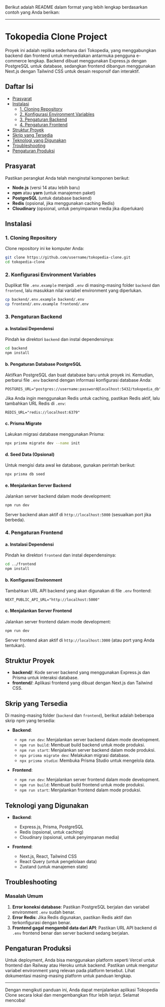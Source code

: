 Berikut adalah README dalam format yang lebih lengkap berdasarkan contoh yang Anda berikan:

---

# Tokopedia Clone Project

Proyek ini adalah replika sederhana dari Tokopedia, yang menggabungkan backend dan frontend untuk menyediakan antarmuka pengguna e-commerce lengkap. Backend dibuat menggunakan Express.js dengan PostgreSQL untuk database, sedangkan frontend dibangun menggunakan Next.js dengan Tailwind CSS untuk desain responsif dan interaktif.

## Daftar Isi

- [Prasyarat](#prasyarat)
- [Instalasi](#instalasi)
  - [1. Cloning Repository](#1-cloning-repository)
  - [2. Konfigurasi Environment Variables](#2-konfigurasi-environment-variables)
  - [3. Pengaturan Backend](#3-pengaturan-backend)
  - [4. Pengaturan Frontend](#4-pengaturan-frontend)
- [Struktur Proyek](#struktur-proyek)
- [Skrip yang Tersedia](#skrip-yang-tersedia)
- [Teknologi yang Digunakan](#teknologi-yang-digunakan)
- [Troubleshooting](#troubleshooting)
- [Pengaturan Produksi](#pengaturan-produksi)

## Prasyarat

Pastikan perangkat Anda telah menginstal komponen berikut:

- **Node.js** (versi 14 atau lebih baru)
- **npm** atau **yarn** (untuk manajemen paket)
- **PostgreSQL** (untuk database backend)
- **Redis** (opsional, jika menggunakan caching Redis)
- **Cloudinary** (opsional, untuk penyimpanan media jika diperlukan)

## Instalasi

### 1. Cloning Repository

Clone repository ini ke komputer Anda:

```bash
git clone https://github.com/username/tokopedia-clone.git
cd tokopedia-clone
```

### 2. Konfigurasi Environment Variables

Duplikat file `.env.example` menjadi `.env` di masing-masing folder `backend` dan `frontend`, lalu masukkan nilai variabel environment yang diperlukan.

```bash
cp backend/.env.example backend/.env
cp frontend/.env.example frontend/.env
```

### 3. Pengaturan Backend

#### a. Instalasi Dependensi

Pindah ke direktori `backend` dan instal dependensinya:

```bash
cd backend
npm install
```

#### b. Pengaturan Database PostgreSQL

Aktifkan PostgreSQL dan buat database baru untuk proyek ini. Kemudian, perbarui file `.env` backend dengan informasi konfigurasi database Anda:

```plaintext
POSTGRES_URL="postgres://username:password@localhost:5432/tokopedia_db"
```

Jika Anda ingin menggunakan Redis untuk caching, pastikan Redis aktif, lalu tambahkan URL Redis di `.env`:

```plaintext
REDIS_URL="redis://localhost:6379"
```

#### c. Prisma Migrate

Lakukan migrasi database menggunakan Prisma:

```bash
npx prisma migrate dev --name init
```

#### d. Seed Data (Opsional)

Untuk mengisi data awal ke database, gunakan perintah berikut:

```bash
npx prisma db seed
```

#### e. Menjalankan Server Backend

Jalankan server backend dalam mode development:

```bash
npm run dev
```

Server backend akan aktif di `http://localhost:5000` (sesuaikan port jika berbeda).

### 4. Pengaturan Frontend

#### a. Instalasi Dependensi

Pindah ke direktori `frontend` dan instal dependensinya:

```bash
cd ../frontend
npm install
```

#### b. Konfigurasi Environment

Tambahkan URL API backend yang akan digunakan di file `.env` frontend:

```plaintext
NEXT_PUBLIC_API_URL="http://localhost:5000"
```

#### c. Menjalankan Server Frontend

Jalankan server frontend dalam mode development:

```bash
npm run dev
```

Server frontend akan aktif di `http://localhost:3000` (atau port yang Anda tentukan).

## Struktur Proyek

- **backend/**: Kode server backend yang menggunakan Express.js dan Prisma untuk interaksi database.
- **frontend/**: Aplikasi frontend yang dibuat dengan Next.js dan Tailwind CSS.

## Skrip yang Tersedia

Di masing-masing folder (`backend` dan `frontend`), berikut adalah beberapa skrip npm yang tersedia:

- **Backend**:
  - `npm run dev`: Menjalankan server backend dalam mode development.
  - `npm run build`: Membuat build backend untuk mode produksi.
  - `npm run start`: Menjalankan server backend dalam mode produksi.
  - `npx prisma migrate dev`: Melakukan migrasi database.
  - `npx prisma studio`: Membuka Prisma Studio untuk mengelola data.

- **Frontend**:
  - `npm run dev`: Menjalankan server frontend dalam mode development.
  - `npm run build`: Membuat build frontend untuk mode produksi.
  - `npm run start`: Menjalankan frontend dalam mode produksi.

## Teknologi yang Digunakan

- **Backend**:
  - Express.js, Prisma, PostgreSQL
  - Redis (opsional, untuk caching)
  - Cloudinary (opsional, untuk penyimpanan media)

- **Frontend**:
  - Next.js, React, Tailwind CSS
  - React Query (untuk pengelolaan data)
  - Zustand (untuk manajemen state)

## Troubleshooting

### Masalah Umum

1. **Error koneksi database**: Pastikan PostgreSQL berjalan dan variabel environment `.env` sudah benar.
2. **Error Redis**: Jika Redis digunakan, pastikan Redis aktif dan terkonfigurasi dengan benar.
3. **Frontend gagal mengambil data dari API**: Pastikan URL API backend di `.env` frontend benar dan server backend sedang berjalan.

## Pengaturan Produksi

Untuk deployment, Anda bisa menggunakan platform seperti Vercel untuk frontend dan Railway atau Heroku untuk backend. Pastikan untuk mengatur variabel environment yang relevan pada platform tersebut. Lihat dokumentasi masing-masing platform untuk panduan lengkap.

---

Dengan mengikuti panduan ini, Anda dapat menjalankan aplikasi Tokopedia Clone secara lokal dan mengembangkan fitur lebih lanjut. Selamat mencoba!
